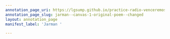 ```yaml
---
annotation_page_uri: https://lgsump.github.io/practice-radio-venceremos/annotations/jarman--canvas-1-original-poem--changed.json
annotation_page_slug: jarman--canvas-1-original-poem--changed
layout: annotation_page
manifest_label: 'Jarman '

---
```

